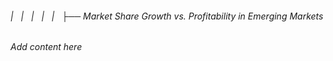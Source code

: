 ###### |   |   |   |   |   ├── Market Share Growth vs. Profitability in Emerging Markets

*Add content here*